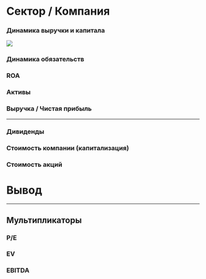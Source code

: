 # Сектор / Компания

### Динамика выручки и капитала
![](..sources/fosagro/fosagro_logo.jpg)

### Динамика обязательств

### ROA

### Активы

### Выручка / Чистая прибыль

________

### Дивиденды

### Стоимость компании (капитализация)

### Стоимость акций

# Вывод

______

## Мультипликаторы

### P/E

### EV

### EBITDA

